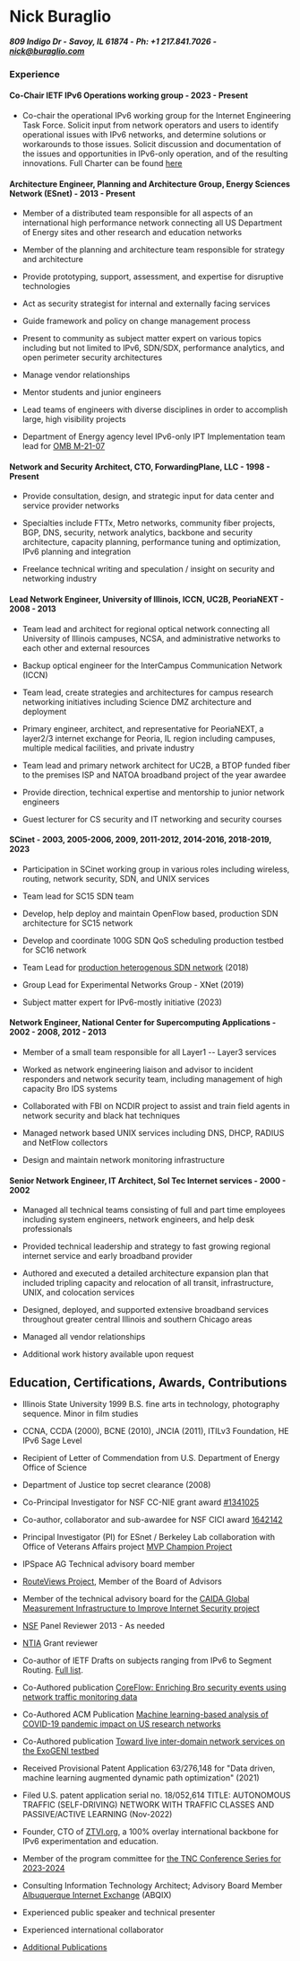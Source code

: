 # Nick Buraglio
***809 Indigo Dr -***
***Savoy, IL 61874 -***
***Ph: +1 217.841.7026 -***
***[nick@buraglio.com](mailto:nick@buraglio.com)***

### Experience

#### Co-Chair IETF IPv6 Operations working group - 2023 - Present

- Co-chair the operational IPv6 working group for the Internet Engineering Task Force. Solicit input from network operators and users to identify operational issues with IPv6 networks, and determine solutions or workarounds to those issues. Solicit discussion and documentation of the issues and opportunities in IPv6-only operation, and of the resulting innovations. Full Charter can be found [here](https://datatracker.ietf.org/doc/charter-ietf-v6ops/)

#### Architecture Engineer, Planning and Architecture Group, Energy Sciences Network (ESnet) - 2013 - Present

- Member of a distributed team responsible for all aspects of an international high performance network connecting all US Department of Energy sites and other research and education networks

- Member of the planning and architecture team responsible for strategy and architecture

- Provide prototyping, support, assessment, and expertise for disruptive technologies

- Act as security strategist for internal and externally facing services

- Guide framework and policy on change management process

- Present to community as subject matter expert on various topics including but not limited to IPv6, SDN/SDX, performance analytics, and open perimeter security architectures

- Manage vendor relationships

- Mentor students and junior engineers

- Lead teams of engineers with diverse disciplines in order to accomplish large, high visibility projects

- Department of Energy agency level IPv6-only IPT Implementation team lead for [OMB M-21-07](https://www.whitehouse.gov/wp-content/uploads/2020/11/M-21-07.pdf)

#### Network and Security Architect, CTO, ForwardingPlane, LLC - 1998 - Present

- Provide consultation, design, and strategic input for data center and service provider networks

- Specialties include FTTx, Metro networks, community fiber projects, BGP, DNS, security, network analytics, backbone and security architecture, capacity planning, performance tuning and optimization, IPv6 planning and integration

- Freelance technical writing and speculation / insight on security and networking industry

#### Lead Network Engineer, University of Illinois, ICCN, UC2B, PeoriaNEXT - 2008 - 2013

- Team lead and architect for regional optical network connecting all University of Illinois campuses, NCSA, and administrative networks to each other and external resources

- Backup optical engineer for the InterCampus Communication Network (ICCN)

- Team lead, create strategies and architectures for campus research networking initiatives including Science DMZ architecture and deployment

- Primary engineer, architect, and representative for PeoriaNEXT, a layer2/3 internet exchange for Peoria, IL region including campuses, multiple medical facilities, and private industry

- Team lead and primary network architect for UC2B, a BTOP funded fiber to the premises ISP and NATOA broadband project of the year awardee

- Provide direction, technical expertise and mentorship to junior network engineers

- Guest lecturer for CS security and IT networking and security courses

#### SCinet - 2003, 2005-2006, 2009, 2011-2012, 2014-2016, 2018-2019, 2023

- Participation in SCinet working group in various roles including wireless, routing, network security, SDN, and UNIX services

- Team lead for SC15 SDN team

- Develop, help deploy and maintain OpenFlow based, production SDN architecture for SC15 network

- Develop and coordinate 100G SDN QoS scheduling production testbed for SC16 network

- Team Lead for [production heterogenous SDN network](https://noviflow.com/sc18/) (2018)

- Group Lead for Experimental Networks Group - XNet (2019)

- Subject matter expert for IPv6-mostly initiative (2023)

#### Network Engineer, National Center for Supercomputing Applications - 2002 - 2008, 2012 - 2013

- Member of a small team responsible for all Layer1 -- Layer3 services

- Worked as network engineering liaison and advisor to incident responders and network security team, including management of high capacity Bro IDS systems

- Collaborated with FBI on NCDIR project to assist and train field agents in network security and black hat techniques

- Managed network based UNIX services including DNS, DHCP, RADIUS and NetFlow collectors

- Design and maintain network monitoring infrastructure

#### Senior Network Engineer, IT Architect, Sol Tec Internet services - 2000 - 2002

- Managed all technical teams consisting of full and part time employees including system engineers, network engineers, and help desk professionals

- Provided technical leadership and strategy to fast growing regional internet service and early broadband provider

- Authored and executed a detailed architecture expansion plan that included tripling capacity and relocation of all transit, infrastructure, UNIX, and colocation services

- Designed, deployed, and supported extensive broadband services throughout greater central Illinois and southern Chicago areas

- Managed all vendor relationships

- Additional work history available upon request

## Education, Certifications, Awards, Contributions

-   Illinois State University 1999 B.S. fine arts in technology,
    photography sequence. Minor in film studies

-   CCNA, CCDA (2000), BCNE (2010), JNCIA (2011), ITILv3 Foundation, HE
    IPv6 Sage Level

-   Recipient of Letter of Commendation from U.S. Department of Energy
    Office of Science

-   Department of Justice top secret clearance (2008)

-   Co-Principal Investigator for NSF CC-NIE grant award
    [#1341025](http://www.nsf.gov/awardsearch/showAward?AWD_ID=1341025&HistoricalAwards=false)

-   Co-author, collaborator and sub-awardee for NSF CICI award
    [1642142](https://nsf.gov/awardsearch/showAward?AWD_ID=1642142)

-   Principal Investigator (PI) for ESnet / Berkeley Lab collaboration with
    Office of Veterans Affairs project [MVP Champion Project](https://www.energy.gov/articles/doe-and-va-team-improve-healthcare-veterans)

-   IPSpace AG Technical advisory board member

-   [RouteViews Project](http://www.routeviews.org/routeviews/), Member of the Board of Advisors

-   Member of the technical advisory board for the [CAIDA Global Measurement Infrastructure to Improve Internet Security project](https://www.caida.org/projects/gmi3s/)

-   [NSF](https://www.nsf.gov) Panel Reviewer 2013 - As needed

-   [NTIA](https://www.ntia.doc.gov) Grant reviewer

-   Co-author of IETF Drafts on subjects ranging from IPv6 to Segment Routing. [Full list](https://datatracker.ietf.org/person/buraglio@forwardingplane.net).
    
-   Co-Authored publication [CoreFlow: Enriching Bro security events using network traffic monitoring data](http://delaat.net/pubs/2017-j-2.pdf)

-   Co-Authored ACM Publication [Machine learning-based analysis of COVID-19 pandemic impact on US research networks](https://dl.acm.org/doi/10.1145/3503954.3503958)

-   Co-Authored publication [Toward live inter-domain network services on the ExoGENI testbed](https://ieeexplore.ieee.org/abstract/document/8407026)

-   Received Provisional Patent Application 63/276,148 for "Data driven, machine learning augmented dynamic path optimization" (2021)

-   Filed U.S. patent application serial no. 18/052,614 TITLE: AUTONOMOUS TRAFFIC (SELF-DRIVING) NETWORK WITH TRAFFIC CLASSES AND PASSIVE/ACTIVE LEARNING (Nov-2022)

-   Founder, CTO of [ZTVI.org](https://www.ztvi.org/about/), a 100% overlay international backbone for IPv6 experimentation and education.

-   Member of the program committee for [the TNC Conference Series for 2023-2024](https://tnc.geant.org)

-   Consulting Information Technology Architect; Advisory Board Member
    [Albuquerque Internet Exchange](https://www.abqix.net) (ABQIX)

-   Experienced public speaker and technical presenter

-   Experienced international collaborator

-  [Additional Publications](https://scholar.google.com/scholar?scilib=1&scioq=buraglio&hl=en&as_sdt=0,14)
